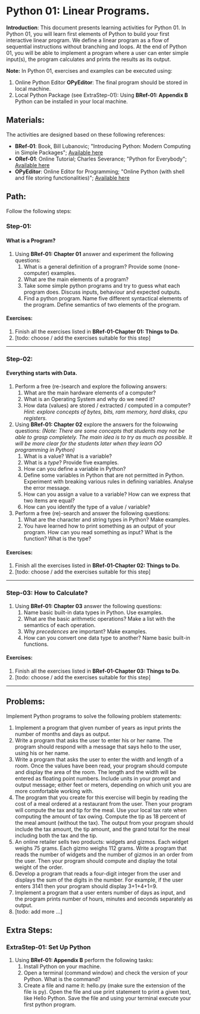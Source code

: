 # Python 01: Linear Programs.

**Introduction**: This document presents learning activities for Python 01. In Python 01, you will learn first elements of Python to build your first interactive linear program. We define a linear program as a flow of sequential instructions without branching and loops. At the end of Python 01, you will be able to implement a program where a user can enter simple input(s), the program calculates and prints the results as its output.

**Note:** In Python 01, exercises and examples can be executed using:

1. Online Python Editor **OPyEditor**: The final program should be stored in local machine.
2. Local Python Package (see ExtraStep-01): Using **BRef-01: Appendix B** Python can be installed in your local machine.

## Materials:

The activities are designed based on these following references:

- **BRef-01**: Book, Bill Lubanovic; "Introducing Python: Modern Computing in Simple Packages"; [Available here](https://www.oreilly.com/library/view/introducing-python-2nd/9781492051374/) 
- **ORef-01**: Online Tutorial; Charles Severance; "Python for Everybody"; [Available here](https://books.trinket.io/pfe/index.html)
- **OPyEditor**: Online Editor for Programming; "Online Python (with shell and file storing functionalities)"; [Available here](https://www.online-python.com/)

## Path:

Follow the following steps:

### Step-01: 
#### What is a Program?

1. Using **BRef-01: Chapter 01** answer and experiment the following questions:
   1. What is a general definition of a program? Provide some (none-computer) examples.
   2. What are the main elements of a program?
   3. Take some simple python programs and try to guess what each program does. Discuss inputs, behaviour and expected outputs.
   4. Find a python program. Name five different syntactical elements of the program. Define semantics of two elements of the program.

#### Exercises:

1. Finish all the exercises listed in **BRef-01-Chapter 01: Things to Do**.
2. [todo: choose / add the exercises suitable for this step]

<hr>

### Step-02: 

#### Everything starts with Data.

1. Perform a free (re-)search and explore the following answers:
   1. What are the main hardware elements of a computer?
   2. What is an Operating System and why do we need it?
   3. How data (values) are stored / extracted / computed in a computer? *Hint: explore concepts of bytes, bits, ram memory, hard disks, cpu registers.*
2. Using **BRef-01: Chapter 02** explore the answers for the folowwing questions: *(Note: There are some concepts that students may not be able to grasp completely. The main idea is to try as much as possible. It will be more clear for the students later when they learn OO programming in Python)*
   1. What is a value? What is a variable?
   2. What is a *type*? Provide five examples.
   3. How can you define a variable in Python? 
   4. Define some variables in Python that are not permitted in Python. Experiment with breaking various rules in defining variables. Analyse the error message.
   5. How can you assign a value to a variable? How can we express that two items are equal?
   6. How can you identify the type of a value / variable?
3. Perform a free (re)-search and answer the following questions:
   1. What are the character and string types in Python? Make examples.
   2. You have learned how to print something as an output of your program. How can you read something as input? What is the function? What is the type?


#### Exercises:

1. Finish all the exercises listed in **BRef-01-Chapter 02: Things to Do**.
2. [todo: choose / add the exercises suitable for this step]

<hr>

### Step-03: How to Calculate?

1. Using **BRef-01: Chapter 03** answer the following questions:
   1. Name basic built-in data types in Python. Use examples.
   2. What are the basic arithmetic operations? Make a list with the semantics of each operation.
   3. Why *precedences* are important? Make examples.
   4. How can you convert one data type to another? Name basic built-in functions.

#### Exercises:

1. Finish all the exercises listed in **BRef-01-Chapter 03: Things to Do**.
2. [todo: choose / add the exercises suitable for this step]

<hr>


## Problems:


Implement Python programs to solve the following problem statements:

1. Implement a program that given number of years as input prints the number of months and days as output.
2. Write a program that asks the user to enter his or her name. The program should respond with a message that says hello to the user, using his or her name.
3. Write a program that asks the user to enter the width and length of a room. Once the values have been read, your program should compute and display the area of the room. The length and the width will be entered as floating point numbers. Include units in your prompt and output message; either feet or meters, depending on which unit you are more comfortable working with.
4. The program that you create for this exercise will begin by reading the cost of a meal ordered at a restaurant from the user. Then your program will compute the tax and tip for the meal. Use your local tax rate when computing the amount of tax owing. Compute the tip as 18 percent of the meal amount (without the tax). The output from your program should include the tax amount, the tip amount, and the grand total for the meal including both the tax and the tip.
5. An online retailer sells two products: widgets and gizmos. Each widget weighs 75 grams. Each gizmo weighs 112 grams. Write a program that reads the number of widgets and the number of gizmos in an order from the user. Then your program should compute and display the total weight of the order.
6.  Develop a program that reads a four-digit integer from the user and displays the sum of the digits in the number. For example, if the user enters 3141 then your program should display 3+1+4+1=9.
7. Implement a program that a user enters number of days as input, and the program prints number of hours, minutes and seconds separately as output.
8. [todo: add more ...]


## Extra Steps:

### ExtraStep-01: Set Up Python
1. Using **BRef-01: Appendix B** perform the following tasks:
   1. Install Python on your machine.
   2. Open a terminal (command window) and check the version of your Python. What is the command?
   3. Create a file and name it: hello.py (make sure the extension of the file is py). Open the file and use print statement to print a given text, like Hello Python. Save the file and using your terminal execute your first python program.









